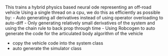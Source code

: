 This trains a hybrid physics based neural ode representing an off-road vehicle
Using a single thread on a cpu, we do this as efficiently as possible by:
      - Auto generating all derivatives instead of using operator overloading to auto-diff
      - Only generating relatively small derivatives of the system and using the chain rule to back prop through time
      - Using Robcogen to auto generate the code for the articulated body algorithm of the vehicle

* copy the vehicle code into the system class
* auto generate the simulator class
